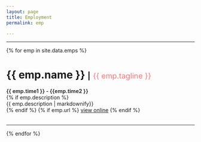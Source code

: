 ```yaml
---
layout: page
title: Employment
permalink: emp

---
```


---

<div id="employment">
    {% for emp in site.data.emps %}
        <div class="emps">
        <h1> {{ emp.name }} 
        <span class="separator" style="font-size: 20px">|</span>
        <span style="font-size: 20px">
        <span style="font-weight: normal">
        <span style="color:#ff7476">{{ emp.tagline }}</span></span></span></h1>
      <div class="meta">
            <span class="time" style="font-weight: bold">
            <span style="color:#333333">{{ emp.time1 }} - {{emp.time2 }}
            </span></span>
      </div>
      {% if emp.description %}
      <div class="description">{{ emp.description | markdownify}}</div>
      {% endif %}   
      {% if emp.url %}      
      <a href="{{ emp.url }}" class="btn btn-md btn-default" target="_blank">               <i class="fa fa-link fa-fw"></i>view online</a>
      {% endif %}      
    </div>
    <br> 
  <hr />
    {% endfor %}
</div>
